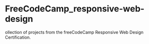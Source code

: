 # FreeCodeCamp_responsive-web-design
ollection of projects from the freeCodeCamp Responsive Web Design Certification.
